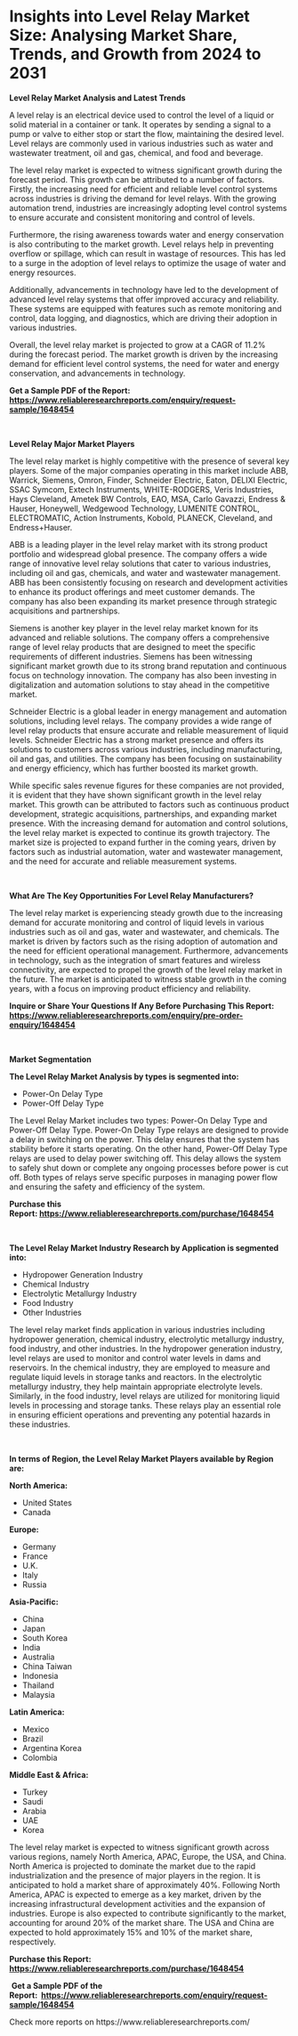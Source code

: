 <p><h1>Insights into Level Relay Market Size: Analysing Market Share, Trends, and Growth from 2024 to 2031</h1></p><p><strong>Level Relay Market Analysis and Latest Trends</strong></p>
<p><p>A level relay is an electrical device used to control the level of a liquid or solid material in a container or tank. It operates by sending a signal to a pump or valve to either stop or start the flow, maintaining the desired level. Level relays are commonly used in various industries such as water and wastewater treatment, oil and gas, chemical, and food and beverage.</p><p>The level relay market is expected to witness significant growth during the forecast period. This growth can be attributed to a number of factors. Firstly, the increasing need for efficient and reliable level control systems across industries is driving the demand for level relays. With the growing automation trend, industries are increasingly adopting level control systems to ensure accurate and consistent monitoring and control of levels.</p><p>Furthermore, the rising awareness towards water and energy conservation is also contributing to the market growth. Level relays help in preventing overflow or spillage, which can result in wastage of resources. This has led to a surge in the adoption of level relays to optimize the usage of water and energy resources.</p><p>Additionally, advancements in technology have led to the development of advanced level relay systems that offer improved accuracy and reliability. These systems are equipped with features such as remote monitoring and control, data logging, and diagnostics, which are driving their adoption in various industries.</p><p>Overall, the level relay market is projected to grow at a CAGR of 11.2% during the forecast period. The market growth is driven by the increasing demand for efficient level control systems, the need for water and energy conservation, and advancements in technology.</p></p>
<p><strong>Get a Sample PDF of the Report:&nbsp; <a href="https://www.reliableresearchreports.com/enquiry/request-sample/1648454">https://www.reliableresearchreports.com/enquiry/request-sample/1648454</a></strong></p>
<p>&nbsp;</p>
<p><strong>Level Relay Major Market Players</strong></p>
<p><p>The level relay market is highly competitive with the presence of several key players. Some of the major companies operating in this market include ABB, Warrick, Siemens, Omron, Finder, Schneider Electric, Eaton, DELIXI Electric, SSAC Symcom, Extech Instruments, WHITE-RODGERS, Veris Industries, Hays Cleveland, Ametek BW Controls, EAO, MSA, Carlo Gavazzi, Endress & Hauser, Honeywell, Wedgewood Technology, LUMENITE CONTROL, ELECTROMATIC, Action Instruments, Kobold, PLANECK, Cleveland, and Endress+Hauser.</p><p>ABB is a leading player in the level relay market with its strong product portfolio and widespread global presence. The company offers a wide range of innovative level relay solutions that cater to various industries, including oil and gas, chemicals, and water and wastewater management. ABB has been consistently focusing on research and development activities to enhance its product offerings and meet customer demands. The company has also been expanding its market presence through strategic acquisitions and partnerships.</p><p>Siemens is another key player in the level relay market known for its advanced and reliable solutions. The company offers a comprehensive range of level relay products that are designed to meet the specific requirements of different industries. Siemens has been witnessing significant market growth due to its strong brand reputation and continuous focus on technology innovation. The company has also been investing in digitalization and automation solutions to stay ahead in the competitive market.</p><p>Schneider Electric is a global leader in energy management and automation solutions, including level relays. The company provides a wide range of level relay products that ensure accurate and reliable measurement of liquid levels. Schneider Electric has a strong market presence and offers its solutions to customers across various industries, including manufacturing, oil and gas, and utilities. The company has been focusing on sustainability and energy efficiency, which has further boosted its market growth.</p><p>While specific sales revenue figures for these companies are not provided, it is evident that they have shown significant growth in the level relay market. This growth can be attributed to factors such as continuous product development, strategic acquisitions, partnerships, and expanding market presence. With the increasing demand for automation and control solutions, the level relay market is expected to continue its growth trajectory. The market size is projected to expand further in the coming years, driven by factors such as industrial automation, water and wastewater management, and the need for accurate and reliable measurement systems.</p></p>
<p>&nbsp;</p>
<p><strong>What Are The Key Opportunities For Level Relay Manufacturers?</strong></p>
<p><p>The level relay market is experiencing steady growth due to the increasing demand for accurate monitoring and control of liquid levels in various industries such as oil and gas, water and wastewater, and chemicals. The market is driven by factors such as the rising adoption of automation and the need for efficient operational management. Furthermore, advancements in technology, such as the integration of smart features and wireless connectivity, are expected to propel the growth of the level relay market in the future. The market is anticipated to witness stable growth in the coming years, with a focus on improving product efficiency and reliability.</p></p>
<p><strong>Inquire or Share Your Questions If Any Before Purchasing This Report: <a href="https://www.reliableresearchreports.com/enquiry/pre-order-enquiry/1648454">https://www.reliableresearchreports.com/enquiry/pre-order-enquiry/1648454</a></strong></p>
<p>&nbsp;</p>
<p><strong>Market Segmentation</strong></p>
<p><strong>The Level Relay Market Analysis by types is segmented into:</strong></p>
<p><ul><li>Power-On Delay Type</li><li>Power-Off Delay Type</li></ul></p>
<p><p>The Level Relay Market includes two types: Power-On Delay Type and Power-Off Delay Type. Power-On Delay Type relays are designed to provide a delay in switching on the power. This delay ensures that the system has stability before it starts operating. On the other hand, Power-Off Delay Type relays are used to delay power switching off. This delay allows the system to safely shut down or complete any ongoing processes before power is cut off. Both types of relays serve specific purposes in managing power flow and ensuring the safety and efficiency of the system.</p></p>
<p><strong>Purchase this Report:&nbsp;<a href="https://www.reliableresearchreports.com/purchase/1648454">https://www.reliableresearchreports.com/purchase/1648454</a></strong></p>
<p>&nbsp;</p>
<p><strong>The Level Relay Market Industry Research by Application is segmented into:</strong></p>
<p><ul><li>Hydropower Generation Industry</li><li>Chemical Industry</li><li>Electrolytic Metallurgy Industry</li><li>Food Industry</li><li>Other Industries</li></ul></p>
<p><p>The level relay market finds application in various industries including hydropower generation, chemical industry, electrolytic metallurgy industry, food industry, and other industries. In the hydropower generation industry, level relays are used to monitor and control water levels in dams and reservoirs. In the chemical industry, they are employed to measure and regulate liquid levels in storage tanks and reactors. In the electrolytic metallurgy industry, they help maintain appropriate electrolyte levels. Similarly, in the food industry, level relays are utilized for monitoring liquid levels in processing and storage tanks. These relays play an essential role in ensuring efficient operations and preventing any potential hazards in these industries.</p></p>
<p>&nbsp;</p>
<p><strong>In terms of Region, the Level Relay Market Players available by Region are:</strong></p>
<p>
    <p> <strong> North America: </strong>
        <ul>
            <li>United States</li>
            <li>Canada</li>
        </ul>
        </p> 
    <p> <strong> Europe: </strong>
        <ul>
            <li>Germany</li>
            <li>France</li>
            <li>U.K.</li>
            <li>Italy</li>
            <li>Russia</li>
        </ul>
        </p> 
    <p> <strong> Asia-Pacific: </strong>
        <ul>
            <li>China</li>
            <li>Japan</li>
            <li>South Korea</li>
            <li>India</li>
            <li>Australia</li>
            <li>China Taiwan</li>
            <li>Indonesia</li>
            <li>Thailand</li>
            <li>Malaysia</li>
        </ul>
        </p> 
    <p> <strong> Latin America: </strong>
        <ul>
            <li>Mexico</li>
            <li>Brazil</li>
            <li>Argentina Korea</li>
            <li>Colombia</li>
        </ul>
        </p> 
    <p> <strong> Middle East & Africa: </strong>
        <ul>
            <li>Turkey</li>
            <li>Saudi</li>
            <li>Arabia</li>
            <li>UAE</li>
            <li>Korea</li>
        </ul>
    </p>
    </p>
<p><p>The level relay market is expected to witness significant growth across various regions, namely North America, APAC, Europe, the USA, and China. North America is projected to dominate the market due to the rapid industrialization and the presence of major players in the region. It is anticipated to hold a market share of approximately 40%. Following North America, APAC is expected to emerge as a key market, driven by the increasing infrastructural development activities and the expansion of industries. Europe is also expected to contribute significantly to the market, accounting for around 20% of the market share. The USA and China are expected to hold approximately 15% and 10% of the market share, respectively.</p></p>
<p><strong>Purchase this Report: <a href="https://www.reliableresearchreports.com/purchase/1648454">https://www.reliableresearchreports.com/purchase/1648454</a></strong></p>
<p>&nbsp;<strong>Get a Sample PDF of the Report:&nbsp;&nbsp;<a href="https://www.reliableresearchreports.com/enquiry/request-sample/1648454">https://www.reliableresearchreports.com/enquiry/request-sample/1648454</a></strong></p>
<p><strong></strong></p>
<p>Check more reports on https://www.reliableresearchreports.com/</p>